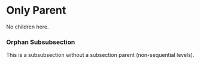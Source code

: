 # Only Parent

No children here.

### Orphan Subsubsection

This is a subsubsection without a subsection parent (non-sequential levels).
